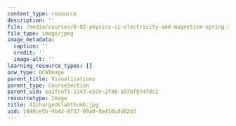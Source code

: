 ```yaml
---
content_type: resource
description: ''
file: /media/courses/8-02-physics-ii-electricity-and-magnetism-spring-2007/1440ce5b9b428f3709a08a416c8d02b3_42chargedslabthumb.jpg
file_type: image/jpeg
image_metadata:
  caption: ''
  credit: ''
  image-alt: ''
learning_resource_types: []
ocw_type: OCWImage
parent_title: Visualizations
parent_type: CourseSection
parent_uid: ea1fcef1-1143-e57e-2f48-a97bf8747dc2
resourcetype: Image
title: 42chargedslabthumb.jpg
uid: 1440ce5b-9b42-8f37-09a0-8a416c8d02b3
---
```

